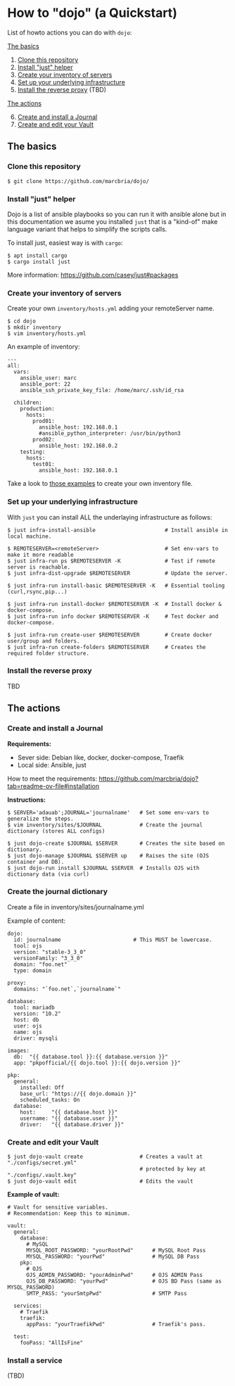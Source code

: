 # How to "dojo" (a Quickstart)

List of howto actions you can do with `dojo`:

[The basics](#the-basics)
1. [Clone this repository](#clone-this-repository)
2. [Install "just" helper](#install-just-helper)
3. [Create your inventory of servers](#create-your-inventory-of-servers)
4. [Set up your underlying infrastructure](#set-up-your-underlying-infrastructure)
5. [Install the reverse proxy](#install-the-reverse-proxy) (TBD)

[The actions](#the-actions)

6. [Create and install a Journal](#create-and-install-a-journal)
7. [Create and edit your Vault](#create-and-edit-your-vault)


## The basics

### Clone this repository

```
$ git clone https://github.com/marcbria/dojo/
```


### Install "just" helper

Dojo is a list of ansible playbooks so you can run it with ansible alone but in this documentation we asume you installed `just` that is a "kind-of" make language variant that helps to simplify the scripts calls.

To install just, easiest way is with `cargo`:

```
$ apt install cargo
$ cargo install just
```

More information: https://github.com/casey/just#packages


### Create your inventory of servers

Create your own `inventory/hosts.yml` adding your remoteServer name.

```
$ cd dojo
$ mkdir inventory
$ vim inventory/hosts.yml
```

An example of inventory:

```
---
all:
  vars:
    ansible_user: marc
    ansible_port: 22
    ansible_ssh_private_key_file: /home/marc/.ssh/id_rsa

  children:
    production:
      hosts: 
        prod01:
          ansible_host: 192.168.0.1
          #ansible_python_interpreter: /usr/bin/python3
        prod02:
          ansible_host: 192.168.0.2 
    testing:
      hosts:
        test01:
          ansible_host: 192.168.0.1
```

Take a look to [those examples](https://docs.ansible.com/ansible/latest/collections/ansible/builtin/yaml_inventory.html#examples) to create your own inventory file.


### Set up your underlying infrastructure

With `just` you can install ALL the underlaying infrastructure as follows:

```
$ just infra-install-ansible                      # Install ansible in local machine.

$ REMOTESERVER=<remoteServer>                     # Set env-vars to make it more readable
$ just infra-run ps $REMOTESERVER -K              # Test if remote server is reachable.
$ just infra-dist-upgrade $REMOTESERVER           # Update the server.

$ just infra-run install-basic $REMOTESERVER -K   # Essential tooling (curl,rsync,pip...)

$ just infra-run install-docker $REMOTESERVER -K  # Install docker & docker-compose.
$ just infra-run info docker $REMOTESERVER -K     # Test docker and docker-compose.

$ just infra-run create-user $REMOTESERVER        # Create docker user/group and folders.
$ just infra-run create-folders $REMOTESERVER     # Creates the required folder structure.
```

### Install the reverse proxy

TBD


## The actions

### Create and install a Journal 

**Requirements:**

- Sever side: Debian like, docker, docker-compose, Traefik
- Local side: Ansible, just

How to meet the requirements: https://github.com/marcbria/dojo?tab=readme-ov-file#installation

**Instructions:**

```
$ SERVER='adauab';JOURNAL='journalname'   # Set some env-vars to generalize the steps.
$ vim inventory/sites/$JOURNAL            # Create the journal dictionary (stores ALL configs)

$ just dojo-create $JOURNAL $SERVER       # Creates the site based on dictionary.
$ just dojo-manage $JOURNAL $SERVER up    # Raises the site (OJS container and DB).
$ just dojo-run install $JOURNAL $SERVER  # Installs OJS with dictionary data (via curl)
```

### Create the journal dictionary 

Create a file in inventory/sites/journalname.yml

Example of content:

```
dojo:
  id: journalname                       # This MUST be lowercase.
  tool: ojs
  version: "stable-3_3_0"
  versionFamily: "3_3_0"
  domain: "foo.net"
  type: domain

proxy:
  domains: "`foo.net`,`journalname`"

database:
  tool: mariadb
  version: "10.2"
  host: db
  user: ojs
  name: ojs
  driver: mysqli

images:
  db:  "{{ database.tool }}:{{ database.version }}"
  app: "pkpofficial/{{ dojo.tool }}:{{ dojo.version }}"

pkp:
  general:
    installed: Off
    base_url: "https://{{ dojo.domain }}"
    scheduled_tasks: On
  database:
    host:     "{{ database.host }}"
    username: "{{ database.user }}"
    driver:   "{{ database.driver }}"
```

### Create and edit your Vault

```
$ just dojo-vault create                  # Creates a vault at "./configs/secret.yml"
                                          # protected by key at "./configs/.vault.key"
$ just dojo-vault edit                    # Edits the vault
```

**Example of vault:**

```
# Vault for sensitive variables.
# Recommendation: Keep this to minimum.

vault:
  general:
    database:
      # MySQL
      MYSQL_ROOT_PASSWORD: "yourRootPwd"      # MySQL Root Pass
      MYSQL_PASSWORD: "yourPwd"               # MySQL DB Pass
    pkp:
      # OJS
      OJS_ADMIN_PASSWORD: "yourAdminPwd"      # OJS ADMIN Pass
      OJS_DB_PASSWORD: "yourPwd"              # OJS BD Pass (same as MYSQL_PASSWORD)
      SMTP_PASS: "yourSmtpPwd"                # SMTP Pass

  services:
    # Traefik
    traefik:
      appPass: "yourTraefikPwd"               # Traefik's pass.

  test:
    fooPass: "AllIsFine"
```


### Install a service

(TBD)
